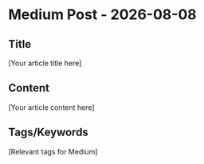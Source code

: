 # Medium Post - 2026-08-08

## Title
[Your article title here]

## Content
[Your article content here]

## Tags/Keywords
[Relevant tags for Medium]
